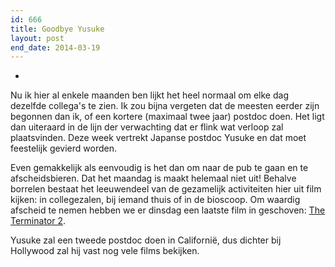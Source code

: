 ```yaml
---
id: 666
title: Goodbye Yusuke
layout: post
end_date: 2014-03-19
---
```

-
Nu ik hier al enkele maanden ben lijkt het heel normaal om elke dag dezelfde collega's te zien. Ik zou bijna vergeten dat de meesten eerder zijn begonnen dan ik, of een kortere (maximaal twee jaar) postdoc doen. Het ligt dan uiteraard in de lijn der verwachting dat er flink wat verloop zal plaatsvinden. Deze week vertrekt Japanse postdoc Yusuke en dat moet feestelijk gevierd worden.

Even gemakkelijk als eenvoudig is het dan om naar de pub te gaan en te afscheidsbieren. Dat het maandag is maakt helemaal niet uit! Behalve borrelen bestaat het leeuwendeel van de gezamelijk activiteiten hier uit film kijken: in collegezalen, bij iemand thuis of in de bioscoop. Om waardig afscheid te nemen hebben we er dinsdag een laatste film in geschoven: [The Terminator 2][1].

Yusuke zal een tweede postdoc doen in Californië, dus dichter bij Hollywood zal hij vast nog vele films bekijken.

 [1]: http://www.imdb.com/title/tt0103064/